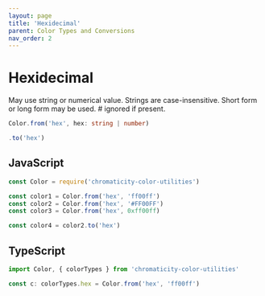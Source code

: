 ```yaml
---
layout: page
title: 'Hexidecimal'
parent: Color Types and Conversions
nav_order: 2
---
```


# Hexidecimal

May use string or numerical value. Strings are case-insensitive. Short form or long form may be used. # ignored if present.

```ts
Color.from('hex', hex: string | number)

.to('hex')
```

## JavaScript

```js
const Color = require('chromaticity-color-utilities')

const color1 = Color.from('hex', 'ff00ff')
const color2 = Color.from('hex', '#FF00FF')
const color3 = Color.from('hex', 0xff00ff)

const color4 = color2.to('hex')
```

## TypeScript

```ts
import Color, { colorTypes } from 'chromaticity-color-utilities'

const c: colorTypes.hex = Color.from('hex', 'ff00ff')
```
